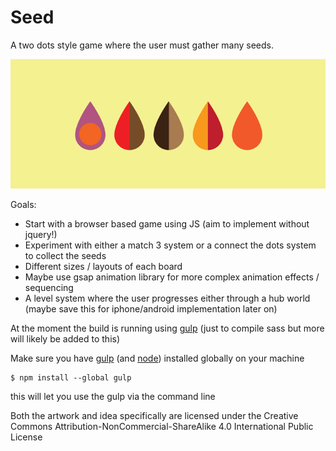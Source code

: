 # Seed

A two dots style game where the user must gather many seeds.

![seed](img/seed-collection.png)

Goals:

+ Start with a browser based game using JS (aim to implement without jquery!)
+ Experiment with either a match 3 system or a connect the dots system to collect the seeds
+ Different sizes / layouts of each board
+ Maybe use gsap animation library for more complex animation effects / sequencing
+ A level system where the user progresses either through a hub world (maybe save this for iphone/android implementation later on)

At the moment the build is running using [gulp](http://gulpjs.com/) (just to compile sass but more will likely be added to this)

Make sure you have [gulp](http://gulpjs.com/) (and [node](https://nodejs.org/en/)) installed
globally on your machine

```
$ npm install --global gulp
```

this will let you use the gulp via the command line

Both the artwork and idea specifically are licensed under the Creative Commons Attribution-NonCommercial-ShareAlike 4.0 International Public License
